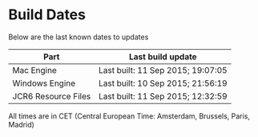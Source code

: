 # Build Dates

Below are the last known dates to updates

Part | Last build update
-----|-----
Mac Engine | Last built: 11 Sep 2015; 19:07:05
Windows Engine | Last built: 10 Sep 2015; 21:56:19
JCR6 Resource Files | Last built: 11 Sep 2015; 12:32:59
All times are in CET (Central European Time: Amsterdam, Brussels, Paris, Madrid)



